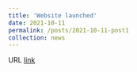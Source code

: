 ```yaml
---
title: 'Website launched'
date: 2021-10-11
permalink: /posts/2021-10-11-post1
collection: news
---
```


URL [link](https://harold-berjamin.github.io)